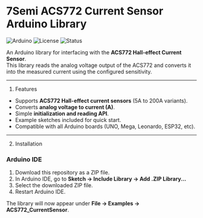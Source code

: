 # 7Semi ACS772 Current Sensor Arduino Library

![Arduino](https://img.shields.io/badge/platform-arduino-blue.svg)
![License](https://img.shields.io/badge/license-MIT-green.svg)
![Status](https://img.shields.io/badge/status-active-brightgreen.svg)

An Arduino library for interfacing with the **ACS772 Hall-effect Current Sensor**.  
This library reads the analog voltage output of the ACS772 and converts it into the measured current using the configured sensitivity.

---

1. Features
- Supports **ACS772 Hall-effect current sensors** (5A to 200A variants).  
- Converts **analog voltage to current (A)**.  
- Simple **initialization and reading API**.  
- Example sketches included for quick start.  
- Compatible with all Arduino boards (UNO, Mega, Leonardo, ESP32, etc).

---

2. Installation

### Arduino IDE
1. Download this repository as a ZIP file.  
2. In Arduino IDE, go to **Sketch → Include Library → Add .ZIP Library...**  
3. Select the downloaded ZIP file.  
4. Restart Arduino IDE.  

The library will now appear under **File → Examples → ACS772_CurrentSensor**.


